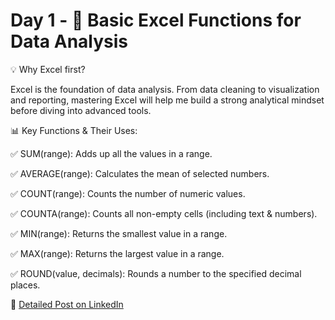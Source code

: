 # Day 1 - 🚀  Basic Excel Functions for Data Analysis  

💡 Why Excel first?

Excel is the foundation of data analysis.
From data cleaning to visualization and reporting, mastering Excel will help me build a strong analytical mindset before diving into advanced tools.

📊 Key Functions & Their Uses:

 ✅ SUM(range): Adds up all the values in a range.
 
 ✅ AVERAGE(range): Calculates the mean of selected numbers.
 
 ✅ COUNT(range): Counts the number of numeric values.
 
 ✅ COUNTA(range): Counts all non-empty cells (including text & numbers).
 
 ✅ MIN(range): Returns the smallest value in a range.
 
 ✅ MAX(range): Returns the largest value in a range.
 
 ✅ ROUND(value, decimals): Rounds a number to the specified decimal places.
 

🔗 [Detailed Post on LinkedIn](https://www.linkedin.com/posts/priyankataklikar_100daysofdata-excelfordataanalysts-datacleaning-activity-7303372998869237760-ZfKv?utm_source=share&utm_medium=member_desktop&rcm=ACoAAB-nGUABJpvbVVs-0wlzvYqfT4t927RgnpI)
